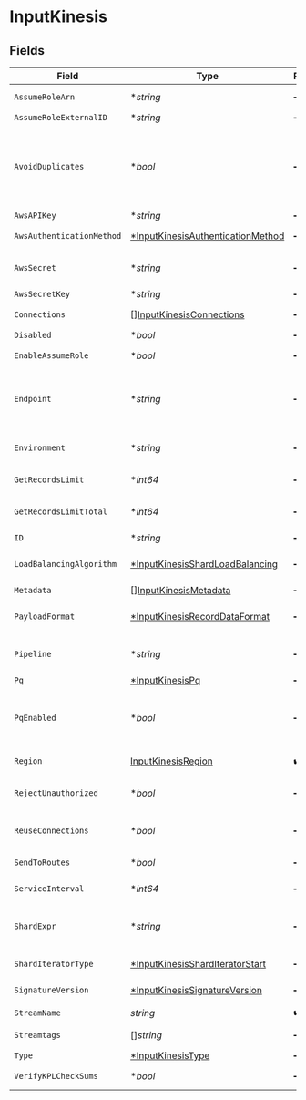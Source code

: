 # InputKinesis


## Fields

| Field                                                                                                                                                                                                                                   | Type                                                                                                                                                                                                                                    | Required                                                                                                                                                                                                                                | Description                                                                                                                                                                                                                             |
| --------------------------------------------------------------------------------------------------------------------------------------------------------------------------------------------------------------------------------------- | --------------------------------------------------------------------------------------------------------------------------------------------------------------------------------------------------------------------------------------- | --------------------------------------------------------------------------------------------------------------------------------------------------------------------------------------------------------------------------------------- | --------------------------------------------------------------------------------------------------------------------------------------------------------------------------------------------------------------------------------------- |
| `AssumeRoleArn`                                                                                                                                                                                                                         | **string*                                                                                                                                                                                                                               | :heavy_minus_sign:                                                                                                                                                                                                                      | Amazon Resource Name (ARN) of the role to assume                                                                                                                                                                                        |
| `AssumeRoleExternalID`                                                                                                                                                                                                                  | **string*                                                                                                                                                                                                                               | :heavy_minus_sign:                                                                                                                                                                                                                      | External ID to use when assuming role                                                                                                                                                                                                   |
| `AvoidDuplicates`                                                                                                                                                                                                                       | **bool*                                                                                                                                                                                                                                 | :heavy_minus_sign:                                                                                                                                                                                                                      | Yes means: when resuming streaming from a stored state, Stream will read the next available record, rather than rereading the last-read record. Enabling this can cause data loss after a Worker Node's unexpected shutdown or restart. |
| `AwsAPIKey`                                                                                                                                                                                                                             | **string*                                                                                                                                                                                                                               | :heavy_minus_sign:                                                                                                                                                                                                                      | Access key                                                                                                                                                                                                                              |
| `AwsAuthenticationMethod`                                                                                                                                                                                                               | [*InputKinesisAuthenticationMethod](../../models/shared/inputkinesisauthenticationmethod.md)                                                                                                                                            | :heavy_minus_sign:                                                                                                                                                                                                                      | AWS authentication method. Choose Auto to use IAM roles.                                                                                                                                                                                |
| `AwsSecret`                                                                                                                                                                                                                             | **string*                                                                                                                                                                                                                               | :heavy_minus_sign:                                                                                                                                                                                                                      | Select (or create) a stored secret that references your access key and secret key.                                                                                                                                                      |
| `AwsSecretKey`                                                                                                                                                                                                                          | **string*                                                                                                                                                                                                                               | :heavy_minus_sign:                                                                                                                                                                                                                      | Secret key                                                                                                                                                                                                                              |
| `Connections`                                                                                                                                                                                                                           | [][InputKinesisConnections](../../models/shared/inputkinesisconnections.md)                                                                                                                                                             | :heavy_minus_sign:                                                                                                                                                                                                                      | Direct connections to Destinations, optionally via a Pipeline or a Pack.                                                                                                                                                                |
| `Disabled`                                                                                                                                                                                                                              | **bool*                                                                                                                                                                                                                                 | :heavy_minus_sign:                                                                                                                                                                                                                      | Enable/disable this input                                                                                                                                                                                                               |
| `EnableAssumeRole`                                                                                                                                                                                                                      | **bool*                                                                                                                                                                                                                                 | :heavy_minus_sign:                                                                                                                                                                                                                      | Use Assume Role credentials to access Kinesis stream                                                                                                                                                                                    |
| `Endpoint`                                                                                                                                                                                                                              | **string*                                                                                                                                                                                                                               | :heavy_minus_sign:                                                                                                                                                                                                                      | Kinesis stream service endpoint. If empty, defaults to AWS' Region-specific endpoint. Otherwise, it must point to Kinesis stream-compatible endpoint.                                                                                   |
| `Environment`                                                                                                                                                                                                                           | **string*                                                                                                                                                                                                                               | :heavy_minus_sign:                                                                                                                                                                                                                      | Optionally, enable this config only on a specified Git branch. If empty, will be enabled everywhere.                                                                                                                                    |
| `GetRecordsLimit`                                                                                                                                                                                                                       | **int64*                                                                                                                                                                                                                                | :heavy_minus_sign:                                                                                                                                                                                                                      | Maximum number of records per getRecords call                                                                                                                                                                                           |
| `GetRecordsLimitTotal`                                                                                                                                                                                                                  | **int64*                                                                                                                                                                                                                                | :heavy_minus_sign:                                                                                                                                                                                                                      | Maximum number of records, across all shards, to pull down at once per Worker Process                                                                                                                                                   |
| `ID`                                                                                                                                                                                                                                    | **string*                                                                                                                                                                                                                               | :heavy_minus_sign:                                                                                                                                                                                                                      | Unique ID for this input                                                                                                                                                                                                                |
| `LoadBalancingAlgorithm`                                                                                                                                                                                                                | [*InputKinesisShardLoadBalancing](../../models/shared/inputkinesisshardloadbalancing.md)                                                                                                                                                | :heavy_minus_sign:                                                                                                                                                                                                                      | The load-balancing algorithm to use for spreading out shards across Workers and Worker Processes                                                                                                                                        |
| `Metadata`                                                                                                                                                                                                                              | [][InputKinesisMetadata](../../models/shared/inputkinesismetadata.md)                                                                                                                                                                   | :heavy_minus_sign:                                                                                                                                                                                                                      | Fields to add to events from this input.                                                                                                                                                                                                |
| `PayloadFormat`                                                                                                                                                                                                                         | [*InputKinesisRecordDataFormat](../../models/shared/inputkinesisrecorddataformat.md)                                                                                                                                                    | :heavy_minus_sign:                                                                                                                                                                                                                      | Format of data inside the Kinesis Stream records. Gzip compression is automatically detected.                                                                                                                                           |
| `Pipeline`                                                                                                                                                                                                                              | **string*                                                                                                                                                                                                                               | :heavy_minus_sign:                                                                                                                                                                                                                      | Pipeline to process data from this Source before sending it through the Routes.                                                                                                                                                         |
| `Pq`                                                                                                                                                                                                                                    | [*InputKinesisPq](../../models/shared/inputkinesispq.md)                                                                                                                                                                                | :heavy_minus_sign:                                                                                                                                                                                                                      | N/A                                                                                                                                                                                                                                     |
| `PqEnabled`                                                                                                                                                                                                                             | **bool*                                                                                                                                                                                                                                 | :heavy_minus_sign:                                                                                                                                                                                                                      | For details on Persistent Queues, see: [https://docs.cribl.io/stream/persistent-queues](https://docs.cribl.io/stream/persistent-queues)                                                                                                 |
| `Region`                                                                                                                                                                                                                                | [InputKinesisRegion](../../models/shared/inputkinesisregion.md)                                                                                                                                                                         | :heavy_check_mark:                                                                                                                                                                                                                      | Region where the Kinesis stream is located                                                                                                                                                                                              |
| `RejectUnauthorized`                                                                                                                                                                                                                    | **bool*                                                                                                                                                                                                                                 | :heavy_minus_sign:                                                                                                                                                                                                                      | Whether to reject certificates that cannot be verified against a valid CA (e.g., self-signed certificates).                                                                                                                             |
| `ReuseConnections`                                                                                                                                                                                                                      | **bool*                                                                                                                                                                                                                                 | :heavy_minus_sign:                                                                                                                                                                                                                      | Whether to reuse connections between requests, which can improve performance.                                                                                                                                                           |
| `SendToRoutes`                                                                                                                                                                                                                          | **bool*                                                                                                                                                                                                                                 | :heavy_minus_sign:                                                                                                                                                                                                                      | Select whether to send data to Routes, or directly to Destinations.                                                                                                                                                                     |
| `ServiceInterval`                                                                                                                                                                                                                       | **int64*                                                                                                                                                                                                                                | :heavy_minus_sign:                                                                                                                                                                                                                      | Time interval in minutes between consecutive service calls                                                                                                                                                                              |
| `ShardExpr`                                                                                                                                                                                                                             | **string*                                                                                                                                                                                                                               | :heavy_minus_sign:                                                                                                                                                                                                                      | A JS expression to be called with each shardId for the stream, if the expression evalutates to a truthy value the shard will be processed.                                                                                              |
| `ShardIteratorType`                                                                                                                                                                                                                     | [*InputKinesisShardIteratorStart](../../models/shared/inputkinesissharditeratorstart.md)                                                                                                                                                | :heavy_minus_sign:                                                                                                                                                                                                                      | Location at which to start reading a shard for the first time.                                                                                                                                                                          |
| `SignatureVersion`                                                                                                                                                                                                                      | [*InputKinesisSignatureVersion](../../models/shared/inputkinesissignatureversion.md)                                                                                                                                                    | :heavy_minus_sign:                                                                                                                                                                                                                      | Signature version to use for signing Kinesis stream requests.                                                                                                                                                                           |
| `StreamName`                                                                                                                                                                                                                            | *string*                                                                                                                                                                                                                                | :heavy_check_mark:                                                                                                                                                                                                                      | Kinesis stream name to read data from.                                                                                                                                                                                                  |
| `Streamtags`                                                                                                                                                                                                                            | []*string*                                                                                                                                                                                                                              | :heavy_minus_sign:                                                                                                                                                                                                                      | Add tags for filtering and grouping in @{product}.                                                                                                                                                                                      |
| `Type`                                                                                                                                                                                                                                  | [*InputKinesisType](../../models/shared/inputkinesistype.md)                                                                                                                                                                            | :heavy_minus_sign:                                                                                                                                                                                                                      | N/A                                                                                                                                                                                                                                     |
| `VerifyKPLCheckSums`                                                                                                                                                                                                                    | **bool*                                                                                                                                                                                                                                 | :heavy_minus_sign:                                                                                                                                                                                                                      | Verify Kinesis Producer Library (KPL) event checksums                                                                                                                                                                                   |